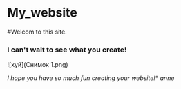 # My_website
#Welcom to this site.
### I can't wait to see what you create!
![хуй](Снимок 1.png)

*I hope you have so much fun creating your website!**
*anne*
